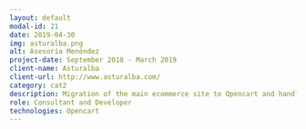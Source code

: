 ```yaml
---
layout: default
modal-id: 21
date: 2019-04-30
img: asturalba.png
alt: Asesoría Menéndez
project-date: September 2018 - March 2019
client-name: Asturalba
client-url: http://www.asturalba.com/
category: cat2
description: Migration of the main ecommerce site to Opencart and handle multiple stores within the same opencart backend
role: Consultant and Developer
technologies: Opencart
---
```

